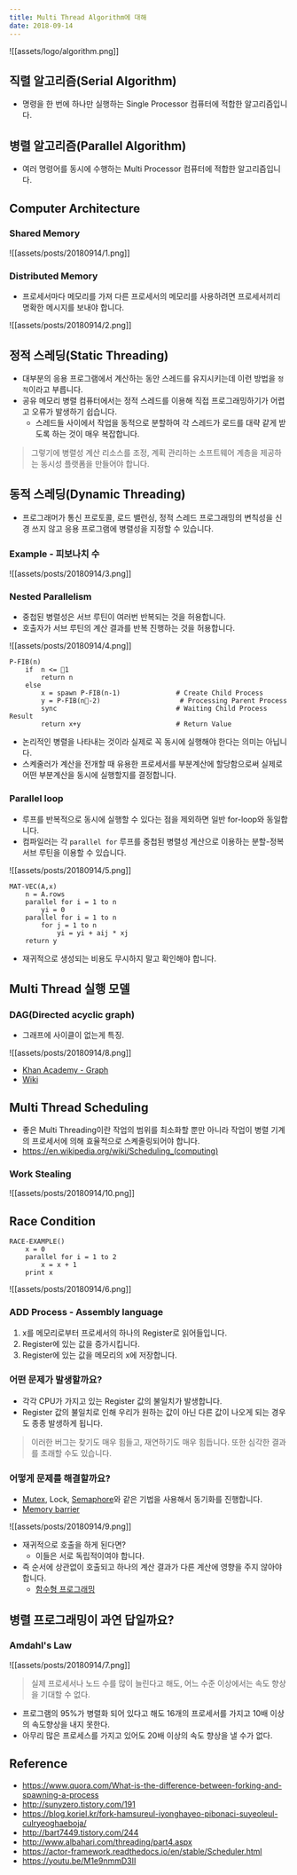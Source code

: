 ```yaml
---
title: Multi Thread Algorithm에 대해
date: 2018-09-14
---
```


![[assets/logo/algorithm.png]]

## 직렬 알고리즘(Serial Algorithm)
- 명령을 한 번에 하나만 실행하는 Single Processor 컴퓨터에 적합한 알고리즘입니다.

## 병렬 알고리즘(Parallel Algorithm)
- 여러 명령어를 동시에 수행하는 Multi Processor 컴퓨터에 적합한 알고리즘입니다.

## Computer Architecture
### Shared Memory

![[assets/posts/20180914/1.png]]

### Distributed Memory
- 프로세서마다 메모리를 가져 다른 프로세서의 메모리를 사용하려면 프로세서끼리 명확한 메시지를 보내야 합니다.

![[assets/posts/20180914/2.png]]

## 정적 스레딩(Static Threading)
- 대부분의 응용 프로그램에서 계산하는 동안 스레드를 유지시키는데 이런 방법을 `정적`이라고 부릅니다.
- 공유 메모리 병렬 컴퓨터에서는 정적 스레드를 이용해 직접 프로그래밍하기가 어렵고 오류가 발생하기 쉽습니다.
    - 스레드들 사이에서 작업을 동적으로 분할하여 각 스레드가 로드를 대략 같게 받도록 하는 것이 매우 복잡합니다.

> 그렇기에 병렬성 계산 리소스를 조정, 계획 관리하는 소프트웨어 계층을 제공하는 동시성 플랫폼을 만들어야 합니다.

## 동적 스레딩(Dynamic Threading)
- 프로그래머가 통신 프로토콜, 로드 밸런싱, 정적 스레드 프로그래밍의 변칙성을 신경 쓰지 않고 응용 프로그램에 병렬성을 지정할 수 있습니다.



### Example - 피보나치 수

![[assets/posts/20180914/3.png]]

### Nested Parallelism
- 중첩된 병렬성은 서브 루틴이 여러번 반복되는 것을 허용합니다.
- 호출자가 서브 루틴의 계산 결과를 반복 진행하는 것을 허용합니다.


![[assets/posts/20180914/4.png]]

```
P-FIB(n)
    if  n <= 􏰎1
        return n
    else
        x = spawn P-FIB(n-1)              # Create Child Process
        y = P-FIB(n􏰐-2)                    # Processing Parent Process
        sync                              # Waiting Child Process Result
        return x+y                        # Return Value
```

- 논리적인 병렬을 나타내는 것이라 실제로 꼭 동시에 실행해야 한다는 의미는 아닙니다.
- 스켸줄러가 계산을 전개할 때 유용한 프로세서를 부분계산에 할당함으로써 실제로 어떤 부분계산을 동시에 실행할지를 결정합니다.


### Parallel loop
- 루프를 반복적으로 동시에 실행할 수 있다는 점을 제외하면 일반 for-loop와 동일합니다.
- 컴파일러는 각 `parallel for` 루프를 중첩된 병렬성 계산으로 이용하는 분할-정복 서브 루틴을 이용할 수 있습니다.

![[assets/posts/20180914/5.png]]

```
MAT-VEC(A,x)
    n = A.rows
    parallel for i = 1 to n
        yi = 0
    parallel for i = 1 to n
        for j = 1 to n
            yi = yi + aij * xj
    return y
```

- 재귀적으로 생성되는 비용도 무시하지 말고 확인해야 합니다.


## Multi Thread 실행 모델
### DAG(Directed acyclic graph)
- 그래프에 사이클이 없는게 특징.

![[assets/posts/20180914/8.png]]

- [Khan Academy - Graph](https://ko.khanacademy.org/computing/computer-science/algorithms/graph-representation/a/describing-graphs)
- [Wiki](https://en.wikipedia.org/wiki/Directed_acyclic_graph)

## Multi Thread Scheduling
- 좋은 Multi Threading이란 작업의 범위를 최소화할 뿐만 아니라 작업이 병렬 기계의 프로세서에 의해 효율적으로 스켸줄링되어야 합니다.
- <https://en.wikipedia.org/wiki/Scheduling_(computing)>

### Work Stealing

![[assets/posts/20180914/10.png]]


## Race Condition

```
RACE-EXAMPLE()
    x = 0
    parallel for i = 1 to 2
        x = x + 1
    print x
```

![[assets/posts/20180914/6.png]]

### ADD Process - Assembly language
1. x를 메모리로부터 프로세서의 하나의 Register로 읽어들입니다.
2. Register에 있는 값을 증가시킵니다.
3. Register에 있는 값을 메모리의 x에 저장합니다.

### 어떤 문제가 발생할까요?
- 각각 CPU가 가지고 있는 Register 값의 불일치가 발생합니다.
- Register 값의 불일치로 인해 우리가 원하는 값이 아닌 다른 값이 나오게 되는 경우도 종종 발생하게 됩니다.

> 이러한 버그는 찾기도 매우 힘들고, 재연하기도 매우 힘듭니다. 또한 심각한 결과를 초래할 수도 있습니다.

### 어떻게 문제를 해결할까요?
- [Mutex](https://en.wikipedia.org/wiki/Mutual_exclusion), Lock, [Semaphore](https://en.wikipedia.org/wiki/Semaphore_%28programming%29)와 같은 기법을 사용해서 동기화를 진행합니다.
- [Memory barrier](https://en.wikipedia.org/wiki/Memory_barrier)

![[assets/posts/20180914/9.png]]

- 재귀적으로 호출을 하게 된다면?
    - 이들은 서로 독립적이여야 합니다.
- 즉 순서에 상관없이 호출되고 하나의 계산 결과가 다른 계산에 영향을 주지 않아야 합니다.
    - [함수형 프로그래밍](https://nesoy.github.io/articles/2018-05/Functional-Programming)


## 병렬 프로그래밍이 과연 답일까요?
### Amdahl's Law

![[assets/posts/20180914/7.png]]

> 실제 프로세서나 노드 수를 많이 늘린다고 해도, 어느 수준 이상에서는 속도 향상을 기대할 수 없다.

- 프로그램의 95%가 병렬화 되어 있다고 해도 16개의 프로세서를 가지고 10배 이상의 속도향상을 내지 못한다.
- 아무리 많은 프로세스를 가지고 있어도 20배 이상의 속도 향상을 낼 수가 없다.

## Reference
- <https://www.quora.com/What-is-the-difference-between-forking-and-spawning-a-process>
- <http://sunyzero.tistory.com/191>
- <https://blog.koriel.kr/fork-hamsureul-iyonghayeo-pibonaci-suyeoleul-culryeoghaeboja/>
- <http://bart7449.tistory.com/244>
- <http://www.albahari.com/threading/part4.aspx>
- <https://actor-framework.readthedocs.io/en/stable/Scheduler.html>
- <https://youtu.be/M1e9nmmD3II>

